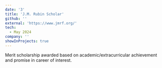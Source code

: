```yaml
---
date: '3'
title: 'J.M. Rubin Scholar'
github: ''
external: 'https://www.jmrf.org/'
tech:
  - May 2024
company: ''
showInProjects: true
---
```


Merit scholarship awarded based on academic/extracurricular achievement and promise in career of interest.
